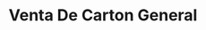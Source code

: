 ---
title: "Venta De Carton General"
url: /toluca-de-lerdo/venta-de-carton-general/
shop: comercio
---